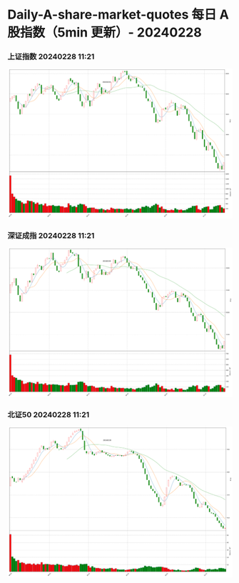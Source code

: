 
# Daily-A-share-market-quotes 每日 A 股指数（5min 更新）- 20240228

### 上证指数 20240228 11:21
![](./fig/2024/2/20240228-sh000001.png)

### 深证成指 20240228 11:21
![](./fig/2024/2/20240228-sz399001.png)

### 北证50 20240228 11:21
![](./fig/2024/2/20240228-bj899050.png)
